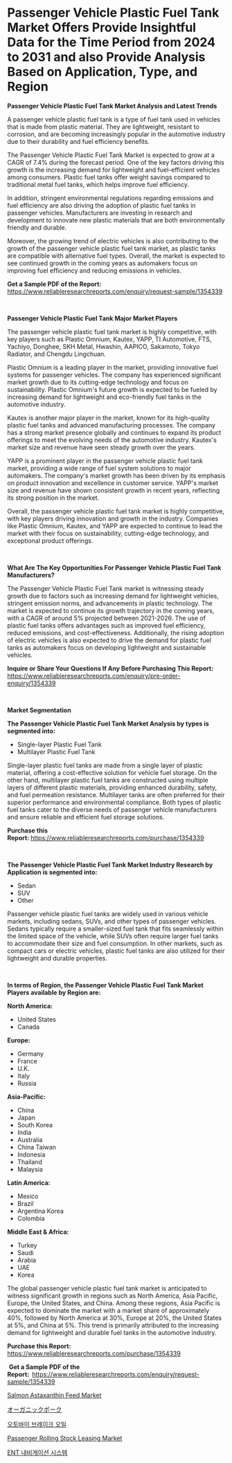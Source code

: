 <p><h1>Passenger Vehicle Plastic Fuel Tank Market Offers Provide Insightful Data for the Time Period from 2024 to 2031 and also Provide Analysis Based on Application, Type, and Region</h1></p><p><strong>Passenger Vehicle Plastic Fuel Tank Market Analysis and Latest Trends</strong></p>
<p><p>A passenger vehicle plastic fuel tank is a type of fuel tank used in vehicles that is made from plastic material. They are lightweight, resistant to corrosion, and are becoming increasingly popular in the automotive industry due to their durability and fuel efficiency benefits.</p><p>The Passenger Vehicle Plastic Fuel Tank Market is expected to grow at a CAGR of 7.4% during the forecast period. One of the key factors driving this growth is the increasing demand for lightweight and fuel-efficient vehicles among consumers. Plastic fuel tanks offer weight savings compared to traditional metal fuel tanks, which helps improve fuel efficiency.</p><p>In addition, stringent environmental regulations regarding emissions and fuel efficiency are also driving the adoption of plastic fuel tanks in passenger vehicles. Manufacturers are investing in research and development to innovate new plastic materials that are both environmentally friendly and durable.</p><p>Moreover, the growing trend of electric vehicles is also contributing to the growth of the passenger vehicle plastic fuel tank market, as plastic tanks are compatible with alternative fuel types. Overall, the market is expected to see continued growth in the coming years as automakers focus on improving fuel efficiency and reducing emissions in vehicles.</p></p>
<p><strong>Get a Sample PDF of the Report:&nbsp;</strong> <a href="https://www.reliableresearchreports.com/enquiry/request-sample/1354339">https://www.reliableresearchreports.com/enquiry/request-sample/1354339</a></p>
<p>&nbsp;</p>
<p><strong>Passenger Vehicle Plastic Fuel Tank Major Market Players</strong></p>
<p><p>The passenger vehicle plastic fuel tank market is highly competitive, with key players such as Plastic Omnium, Kautex, YAPP, TI Automotive, FTS, Yachiyo, Donghee, SKH Metal, Hwashin, AAPICO, Sakamoto, Tokyo Radiator, and Chengdu Lingchuan.</p><p>Plastic Omnium is a leading player in the market, providing innovative fuel systems for passenger vehicles. The company has experienced significant market growth due to its cutting-edge technology and focus on sustainability. Plastic Omnium's future growth is expected to be fueled by increasing demand for lightweight and eco-friendly fuel tanks in the automotive industry.</p><p>Kautex is another major player in the market, known for its high-quality plastic fuel tanks and advanced manufacturing processes. The company has a strong market presence globally and continues to expand its product offerings to meet the evolving needs of the automotive industry. Kautex's market size and revenue have seen steady growth over the years.</p><p>YAPP is a prominent player in the passenger vehicle plastic fuel tank market, providing a wide range of fuel system solutions to major automakers. The company's market growth has been driven by its emphasis on product innovation and excellence in customer service. YAPP's market size and revenue have shown consistent growth in recent years, reflecting its strong position in the market.</p><p>Overall, the passenger vehicle plastic fuel tank market is highly competitive, with key players driving innovation and growth in the industry. Companies like Plastic Omnium, Kautex, and YAPP are expected to continue to lead the market with their focus on sustainability, cutting-edge technology, and exceptional product offerings.</p></p>
<p>&nbsp;</p>
<p><strong>What Are The Key Opportunities For Passenger Vehicle Plastic Fuel Tank Manufacturers?</strong></p>
<p><p>The Passenger Vehicle Plastic Fuel Tank market is witnessing steady growth due to factors such as increasing demand for lightweight vehicles, stringent emission norms, and advancements in plastic technology. The market is expected to continue its growth trajectory in the coming years, with a CAGR of around 5% projected between 2021-2026. The use of plastic fuel tanks offers advantages such as improved fuel efficiency, reduced emissions, and cost-effectiveness. Additionally, the rising adoption of electric vehicles is also expected to drive the demand for plastic fuel tanks as automakers focus on developing lightweight and sustainable vehicles.</p></p>
<p><strong>Inquire or Share Your Questions If Any Before Purchasing This Report:</strong> <a href="https://www.reliableresearchreports.com/enquiry/pre-order-enquiry/1354339">https://www.reliableresearchreports.com/enquiry/pre-order-enquiry/1354339</a></p>
<p>&nbsp;</p>
<p><strong>Market Segmentation</strong></p>
<p><strong>The Passenger Vehicle Plastic Fuel Tank Market Analysis by types is segmented into:</strong></p>
<p><ul><li>Single-layer Plastic Fuel Tank</li><li>Multilayer Plastic Fuel Tank</li></ul></p>
<p><p>Single-layer plastic fuel tanks are made from a single layer of plastic material, offering a cost-effective solution for vehicle fuel storage. On the other hand, multilayer plastic fuel tanks are constructed using multiple layers of different plastic materials, providing enhanced durability, safety, and fuel permeation resistance. Multilayer tanks are often preferred for their superior performance and environmental compliance. Both types of plastic fuel tanks cater to the diverse needs of passenger vehicle manufacturers and ensure reliable and efficient fuel storage solutions.</p></p>
<p><strong>Purchase this Report:&nbsp;</strong><a href="https://www.reliableresearchreports.com/purchase/1354339">https://www.reliableresearchreports.com/purchase/1354339</a></p>
<p>&nbsp;</p>
<p><strong>The Passenger Vehicle Plastic Fuel Tank Market Industry Research by Application is segmented into:</strong></p>
<p><ul><li>Sedan</li><li>SUV</li><li>Other</li></ul></p>
<p><p>Passenger vehicle plastic fuel tanks are widely used in various vehicle markets, including sedans, SUVs, and other types of passenger vehicles. Sedans typically require a smaller-sized fuel tank that fits seamlessly within the limited space of the vehicle, while SUVs often require larger fuel tanks to accommodate their size and fuel consumption. In other markets, such as compact cars or electric vehicles, plastic fuel tanks are also utilized for their lightweight and durable properties.</p></p>
<p>&nbsp;</p>
<p><strong>In terms of Region, the Passenger Vehicle Plastic Fuel Tank Market Players available by Region are:</strong></p>
<p>
    <p> <strong> North America: </strong>
        <ul>
            <li>United States</li>
            <li>Canada</li>
        </ul>
        </p> 
    <p> <strong> Europe: </strong>
        <ul>
            <li>Germany</li>
            <li>France</li>
            <li>U.K.</li>
            <li>Italy</li>
            <li>Russia</li>
        </ul>
        </p> 
    <p> <strong> Asia-Pacific: </strong>
        <ul>
            <li>China</li>
            <li>Japan</li>
            <li>South Korea</li>
            <li>India</li>
            <li>Australia</li>
            <li>China Taiwan</li>
            <li>Indonesia</li>
            <li>Thailand</li>
            <li>Malaysia</li>
        </ul>
        </p> 
    <p> <strong> Latin America: </strong>
        <ul>
            <li>Mexico</li>
            <li>Brazil</li>
            <li>Argentina Korea</li>
            <li>Colombia</li>
        </ul>
        </p> 
    <p> <strong> Middle East & Africa: </strong>
        <ul>
            <li>Turkey</li>
            <li>Saudi</li>
            <li>Arabia</li>
            <li>UAE</li>
            <li>Korea</li>
        </ul>
    </p>
    </p>
<p><p>The global passenger vehicle plastic fuel tank market is anticipated to witness significant growth in regions such as North America, Asia Pacific, Europe, the United States, and China. Among these regions, Asia Pacific is expected to dominate the market with a market share of approximately 40%, followed by North America at 30%, Europe at 20%, the United States at 5%, and China at 5%. This trend is primarily attributed to the increasing demand for lightweight and durable fuel tanks in the automotive industry.</p></p>
<p><strong>Purchase this Report: </strong><a href="https://www.reliableresearchreports.com/purchase/1354339">https://www.reliableresearchreports.com/purchase/1354339</a></p>
<p>&nbsp;<strong>Get a Sample PDF of the Report:&nbsp;&nbsp;</strong><a href="https://www.reliableresearchreports.com/enquiry/request-sample/1354339">https://www.reliableresearchreports.com/enquiry/request-sample/1354339</a></p>
<p><strong></strong></p>
<p><p><a href="https://view.publitas.com/reportprime-1/salmon-astaxanthin-feed-market-a-comprehensive-report-of-its-market-share-growth-trends-2023-2030/">Salmon Astaxanthin Feed Market</a></p><p><a href="https://medium.com/@yvettelesch/%E6%9C%89%E6%A9%9F%E8%B1%9A%E8%82%89%E5%B8%82%E5%A0%B4%E3%83%A1%E3%83%88%E3%83%AA%E3%82%AF%E3%82%B9%E3%81%AE%E8%A7%A3%E8%AA%AD-%E5%B8%82%E5%A0%B4%E3%82%B7%E3%82%A7%E3%82%A2-%E3%83%88%E3%83%AC%E3%83%B3%E3%83%89-%E6%88%90%E9%95%B7%E3%83%91%E3%82%BF%E3%83%BC%E3%83%B3-d57d9b42a987">オーガニックポーク</a></p><p><a href="https://medium.com/@goicoevgovidph/%EC%98%A4%ED%86%A0%EB%B0%94%EC%9D%B4-%EB%B8%8C%EB%A0%88%EC%9D%B4%ED%81%AC-%EC%9C%A0%EC%B2%B4-%EC%8B%9C%EC%9E%A5-%EA%B2%BD%EC%9F%81-%EB%B6%84%EC%84%9D-%EC%8B%9C%EC%9E%A5-%EB%8F%99%ED%96%A5-%EB%B0%8F-2031%EB%85%84%EA%B9%8C%EC%A7%80%EC%9D%98-%EC%98%88%EC%B8%A1-60b09438993f">오토바이 브레이크 오일</a></p><p><a href="https://mire-aunt-385.notion.site/Passenger-Rolling-Stock-Leasing-Market-Research-Report-Forecasted-for-Period-from-2024-2031-by-Ma-e9f938f4ca9e45d3b901e6710eb36cce">Passenger Rolling Stock Leasing Market</a></p><p><a href="https://medium.com/@henrywheeler53/ent-%EB%82%B4%EB%B9%84%EA%B2%8C%EC%9D%B4%EC%85%98-%EC%8B%9C%EC%8A%A4%ED%85%9C-%EC%8B%9C%EC%9E%A5-%EC%A1%B0%EC%82%AC-%EB%B3%B4%EA%B3%A0%EC%84%9C-2024%EB%85%84%EB%B6%80%ED%84%B0-2031%EB%85%84%EA%B9%8C%EC%A7%80%EC%9D%98-%EC%97%AD%EC%82%AC-%EB%B0%8F-%EC%98%88%EC%B8%A1-d81788f724f9">ENT 내비게이션 시스템</a></p></p>